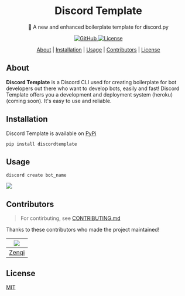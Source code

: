 <h1 align='center'>
  Discord Template
</h1>
<p align='center'>
  🔹 A new and enhanced boilerplate template for discord.py
</p>

<p align="center">
   <a href="https://github.com/znqi">
    <img src="https://img.shields.io/github/followers/znqi?label=Follow&logo=github&style=flat-square"
         alt="GitHub">
     <a href="#License">
     <img src=https://img.shields.io/github/license/znqi/discord_template?color=5087F4&label=License&style=flat-square
          alt="License">
</p>


<p align="center">
  <a href="#about">About</a> | 
  <a href="#installation">Installation</a> | 
  <a href="#usage">Usage</a> | 
  <a href="#contributors">Contributors</a> |
  <a href="#license">License</a>
</p>

     
## About 

**Discord Template** is a Discord CLI used for creating boilerplate for bot developers out there who want to develop bots, easily and fast!
Discord Template offers you a development and deployment system (heroku) (coming soon). It's easy to use and reliable.

     
## Installation
     
Discord Template is available on [PyPi](https://pypi.org/project/discordtemplate/)
```
pip install discordtemplate
```
     
     
## Usage
```
discord create bot_name
```
![](https://cdn.discordapp.com/attachments/856819523523837972/856823350402482196/unknown.png)

## Contributors
> For contirbuting, see [CONTRIBUTING.md](https://github.com/znqi/discord_template/blob/main/CONTRIBUTING.md)

Thanks to these contributors who made the project maintained!

| ![](https://github.com/znqi.png?size=50)   |
|:-------------------------------------------:|
| [Zenqi](https://www.github.com/zenqii)     |
     
## License
[MIT]("https://github.com/znqi/discord_template/blob/main/LICENSE")
